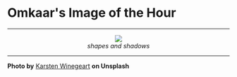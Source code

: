 # Omkaar's Image of the Hour

---

<div align="center">

<a href="https://unsplash.com/photos/a-man-poses-casting-a-shadow-HKyTX65JE2c">
  <img src="https://images.unsplash.com/photo-1746469528705-64f58e144612?crop=entropy&cs=tinysrgb&fit=max&fm=jpg&ixid=M3w3NjA2Nzh8MHwxfHJhbmRvbXx8fHx8fHx8fDE3NTA3MDg4MDB8&ixlib=rb-4.1.0&q=80&w=1080" style="max-width:100%; height:auto;">
</a>

<br>
<i>shapes and shadows</i>

</div>

---

**Photo by** [Karsten Winegeart](https://unsplash.com/@karsten116) **on Unsplash**
